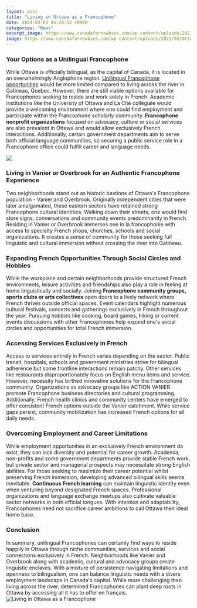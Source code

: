 ```yaml
---
layout: post
title: "Living in Ottawa as a Francophone"
date: 2024-02-03 05:20:12 +0000
categories: "News"
excerpt_image: https://www.canadafornewbies.com/wp-content/uploads/2021/03/Ottawa-1024x768.jpeg
image: https://www.canadafornewbies.com/wp-content/uploads/2021/03/Ottawa-1024x768.jpeg
---
```


### Your Options as a Unilingual Francophone  
While Ottawa is officially bilingual, as the capital of Canada, it is located in an overwhelmingly Anglophone region. [Unilingual Francophone opportunities](https://yt.io.vn/collection/adkisson) would be more limited compared to living across the river in Gatineau, Quebec. However, there are still viable options available for Francophones seeking to reside and work solely in French.
Academic institutions like the University of Ottawa and La Cité collégiale would provide a welcoming environment where one could find employment and participate within the Francophone scholarly community. **Francophone nonprofit organizations** focused on advocacy, culture or social services are also prevalent in Ottawa and would allow exclusively French interactions. Additionally, certain government departments aim to serve both official language communities, so securing a public service role in a Francophone office could fulfill career and language needs.

![](https://i.ytimg.com/vi/PX2FWdZfBBY/maxresdefault.jpg)
### Living in Vanier or Overbrook for an Authentic Francophone Experience  
Two neighborhoods stand out as historic bastions of Ottawa's Francophone population - Vanier and Overbrook. Originally independent cities that were later amalgamated, these eastern sectors have retained strong Francophone cultural identities. Walking down their streets, one would find store signs, conversations and community events predominantly in French. Residing in Vanier or Overbrook immerses one in la francophonie with access to specialty French shops, churches, schools and social organizations. It creates a sense of community for those seeking full linguistic and cultural immersion without crossing the river into Gatineau.
### Expanding French Opportunities Through Social Circles and Hobbies
While the workplace and certain neighborhoods provide structured French environments, leisure activities and friendships also play a role in feeling at home linguistically and socially. Joining **Francophone community groups, sports clubs or arts collectives** open doors to a lively network where French thrives outside official spaces. Event calendars highlight numerous cultural festivals, concerts and gatherings exclusively in French throughout the year. Pursuing hobbies like cooking, board games, hiking or current events discussions with other Francophones help expand one's social circles and opportunities for total French immersion.   
### Accessing Services Exclusively in French
Access to services entirely in French varies depending on the sector. Public transit, hospitals, schools and government ministries strive for bilingual adherence but some frontline interactions remain patchy. Other services like restaurants disproportionately focus on English menu items and service. However, necessity has birthed innovative solutions for the Francophone community. Organizations as advocacy groups like ACTION VANIER promote Francophone business directories and cultural programming. Additionally, French health clinics and community centers have emerged to offer consistent French options outside the Vanier catchment. While service gaps persist, community mobilization has increased French options for all daily needs.
### Overcoming Employment and Career Limitations  
While employment opportunities in an exclusively French environment do exist, they can lack diversity and potential for career growth. Academia, non-profits and some government departments provide stable French work, but private sector and managerial prospects may necessitate strong English abilities. For those seeking to maximize their career potential whilst preserving French immersion, developing advanced bilingual skills seems inevitable. **Continuous French learning** can maintain linguistic identity even when venturing beyond designated French spaces. Professional organizations and language exchange meetups also cultivate valuable sector networks in both official tongues. With intention and adaptability, Francophones need not sacrifice career ambitions to call Ottawa their ideal home base.
### Conclusion
In summary, unilingual Francophones can certainly find ways to reside happily in Ottawa through niche communities, services and social connections exclusively in French. Neighborhoods like Vanier and Overbrook along with academic, cultural and advocacy groups create linguistic enclaves. With a mixture of persistence navigating limitations and openness to bilingualism, one can balance linguistic needs with a divers employment landscape in Canada's capital. While more challenging than living across the river, determined Francophones can plant deep roots in Ottawa by accessing all it has to offer en français.
![Living in Ottawa as a Francophone](https://www.canadafornewbies.com/wp-content/uploads/2021/03/Ottawa-1024x768.jpeg)